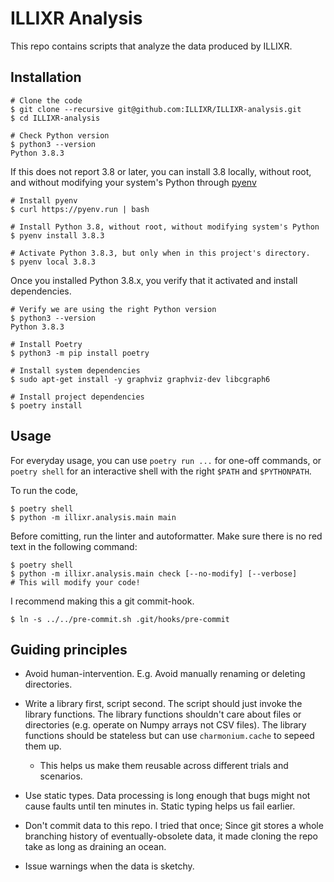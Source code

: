 # ILLIXR Analysis

This repo contains scripts that analyze the data produced by ILLIXR.

## Installation

```
# Clone the code
$ git clone --recursive git@github.com:ILLIXR/ILLIXR-analysis.git
$ cd ILLIXR-analysis

# Check Python version
$ python3 --version
Python 3.8.3
```

If this does not report 3.8 or later, you can install 3.8 locally, without
root, and without modifying your system's Python through
[pyenv][pyenv]

```
# Install pyenv
$ curl https://pyenv.run | bash

# Install Python 3.8, without root, without modifying system's Python
$ pyenv install 3.8.3

# Activate Python 3.8.3, but only when in this project's directory.
$ pyenv local 3.8.3
```

Once you installed Python 3.8.x, you verify that it activated and
install dependencies.

```
# Verify we are using the right Python version
$ python3 --version
Python 3.8.3

# Install Poetry
$ python3 -m pip install poetry

# Install system dependencies
$ sudo apt-get install -y graphviz graphviz-dev libcgraph6

# Install project dependencies
$ poetry install
```

## Usage

For everyday usage, you can use `poetry run ...` for one-off commands,
or `poetry shell` for an interactive shell with the right `$PATH` and
`$PYTHONPATH`.

To run the code,
```
$ poetry shell
$ python -m illixr.analysis.main main
```

Before comitting, run the linter and autoformatter. Make sure there is no red text in the following command:

```
$ poetry shell
$ python -m illixr.analysis.main check [--no-modify] [--verbose]
# This will modify your code!
```

I recommend making this a git commit-hook.

```
$ ln -s ../../pre-commit.sh .git/hooks/pre-commit
```

## Guiding principles

- Avoid human-intervention. E.g. Avoid manually renaming or deleting directories.

- Write a library first, script second. The script should just invoke the library functions. The library functions shouldn't care about files or directories (e.g. operate on Numpy arrays not CSV files). The library functions should be stateless but can use `charmonium.cache` to sepeed them up.
  - This helps us make them reusable across different trials and scenarios.

- Use static types. Data processing is long enough that bugs might not cause faults until ten minutes in. Static typing helps us fail earlier.

- Don't commit data to this repo. I tried that once; Since git stores a whole branching history of eventually-obsolete data, it made cloning the repo take as long as draining an ocean.

- Issue warnings when the data is sketchy.

[pyenv]: https://github.com/pyenv/pyenv/

